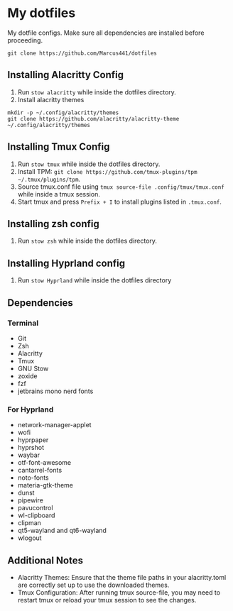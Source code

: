 # My dotfiles

My dotfile configs. Make sure all dependencies are installed before proceeding.
```
git clone https://github.com/Marcus441/dotfiles
```

## Installing Alacritty Config

1. Run `stow alacritty` while inside the dotfiles directory.
2. Install alacritty themes

```
mkdir -p ~/.config/alacritty/themes
git clone https://github.com/alacritty/alacritty-theme ~/.config/alacritty/themes
```

## Installing Tmux Config

1. Run `stow tmux` while inside the dotfiles directory.
2. Install TPM:
   `git clone https://github.com/tmux-plugins/tpm ~/.tmux/plugins/tpm`.
3. Source tmux.conf file using `tmux source-file .config/tmux/tmux.conf` while
   inside a tmux session.
4. Start tmux and press `Prefix + I` to install plugins listed in `.tmux.conf`.

## Installing zsh config

1. Run `stow zsh` while inside the dotfiles directory.

## Installing Hyprland config

1. Run `stow Hyprland` while inside the dotfiles directory

## Dependencies
### Terminal
- Git
- Zsh
- Alacritty
- Tmux
- GNU Stow
- zoxide
- fzf
- jetbrains mono nerd fonts
### For Hyprland
- network-manager-applet
- wofi
- hyprpaper
- hyprshot
- waybar
- otf-font-awesome
- cantarrel-fonts
- noto-fonts
- materia-gtk-theme
- dunst
- pipewire
- pavucontrol
- wl-clipboard
- clipman
- qt5-wayland and qt6-wayland
- wlogout
## Additional Notes

- Alacritty Themes: Ensure that the theme file paths in your alacritty.toml are
  correctly set up to use the downloaded themes.
- Tmux Configuration: After running tmux source-file, you may need to restart
  tmux or reload your tmux session to see the changes.

